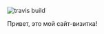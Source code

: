 ![travis build](https://travis-ci.com/nerlihmax/nerlihmax.github.io.svg?branch=master)

Привет, это мой сайт-визитка!
